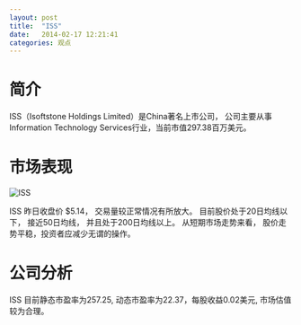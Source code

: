 ```yaml
---
layout: post
title:  "ISS"
date:   2014-02-17 12:21:41
categories: 观点
---
```


# 简介
ISS（Isoftstone Holdings Limited）是China著名上市公司，
公司主要从事Information Technology Services行业，当前市值297.38百万美元。

# 市场表现

![ISS](http://finviz.com/chart.ashx?t=ISS&ty=c&ta=1&p=d&s=l)

ISS 昨日收盘价 $5.14，
交易量较正常情况有所放大。
目前股价处于20日均线以下，
接近50日均线，
并且处于200日均线以上。
从短期市场走势来看，
股价走势平稳，投资者应减少无谓的操作。

# 公司分析
ISS 目前静态市盈率为257.25, 动态市盈率为22.37，每股收益0.02美元,
市场估值较为合理。
